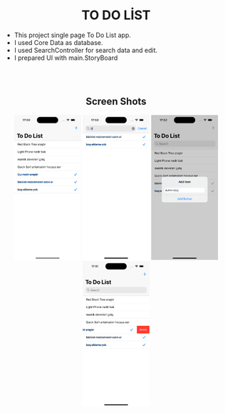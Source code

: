<h1 align="center">
  TO DO LİST
</h1> 

- This project single page To Do List app.
- I used Core Data as database.
- I used SearchController for search data and edit.
- I prepared UI with main.StoryBoard
<br>
<br>

<div>
    <h2 align=center> Screen Shots </h2>
</div>

<div align=center>
  <img width=150 src="https://github.com/developerburakgul/ToDoListProject/blob/main/SS/SS1.png">
  <img width=150 src="https://github.com/developerburakgul/ToDoListProject/blob/main/SS/SS2.png">
  <img width=150 src="https://github.com/developerburakgul/ToDoListProject/blob/main/SS/SS3.png">
  <img width=150 src="https://github.com/developerburakgul/ToDoListProject/blob/main/SS/SS4.png">
</div>
